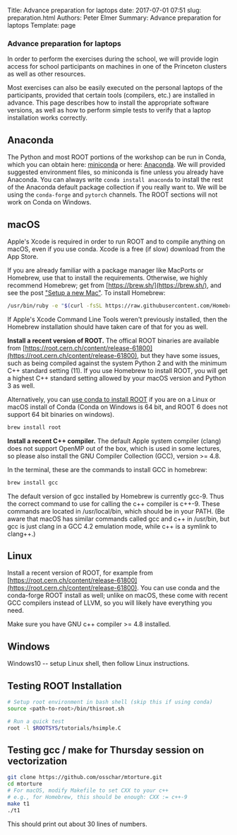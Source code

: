 Title: Advance preparation for laptops
date: 2017-07-01 07:51
slug: preparation.html
Authors: Peter Elmer
Summary: Advance preparation for laptops
Template: page

### Advance preparation for laptops

In order to perform the exercises during the school, we will provide 
login access for school participants on machines in one of the Princeton 
clusters as well as other resources.

Most exercises can also be easily executed on the personal laptops of
the participants, provided that certain tools (compilers, etc.) are 
installed in advance. This page describes how to install the appropriate
software versions, as well as how to perform simple tests to verify that a
laptop installation works correctly.

## Anaconda

The Python and most ROOT portions of the workshop can be run in Conda, which you can obtain here: [miniconda](https://docs.conda.io/en/latest/miniconda.html) or here: [Anaconda](https://www.anaconda.com/distribution/#download-section). We will provided suggested environment files, so miniconda is fine unless you already have Anaconda. You can always write `conda install anaconda` to install the rest of the Anaconda default package collection if you really want to. We will be using the `conda-forge` and `pytorch` channels. The ROOT sections will not work on Conda on Windows.

## macOS

Apple's Xcode is required in order to run ROOT and to compile anything on macOS, even if you use conda.
Xcode is a free (if slow) download from the App Store.

If you are already familiar with a package manager like MacPorts or Homebrew,
use that to install the requirements. Otherwise, we highly recommend Homebrew;
get from [https://brew.sh/](https://brew.sh/), and see the post ["Setup a new Mac"](https://iscinumpy.gitlab.io/post/setup-a-new-mac/). To install Homebrew:

```bash
/usr/bin/ruby -e "$(curl -fsSL https://raw.githubusercontent.com/Homebrew/install/master/install)"
```


If Apple's Xcode Command Line Tools weren't previously installed, then the
Homebrew installation should have taken care of that for you as well.

**Install a recent version of ROOT.** The offical ROOT binaries are available from [https://root.cern.ch/content/release-61800](https://root.cern.ch/content/release-61800), but they have some issues, such as being compiled against the system Python 2 and with the minimum C++ standard setting (11). If you use Homebrew to install ROOT, you will get a highest C++ standard setting allowed by your macOS version and Python 3 as well.

Alternatively, you can [use conda to install ROOT](https://github.com/conda-forge/root-feedstock) if you are on a Linux or macOS install of Conda (Conda on Windows is 64 bit, and ROOT 6 does not support 64 bit binaries on windows).

```bash
brew install root
```

**Install a recent C++ compiler.** The default Apple system compiler (clang) does not support OpenMP out of the box, which is
used in some lectures, so please also install the GNU Compiler Collection
(GCC), version >= 4.8.

In the terminal, these are the commands to install GCC in homebrew:
    
```bash
brew install gcc
```

The default version of gcc installed by Homebrew is currently gcc-9. Thus the
correct command to use for calling the c++ compiler is c++-9. These commands
are located in /usr/local/bin, which should be in your PATH. (Be aware that
macOS has similar commands called gcc and c++ in /usr/bin, but gcc is just
clang in a GCC 4.2 emulation mode, while c++ is a symlink to clang++.)

## Linux

Install a recent version of ROOT, for example from [https://root.cern.ch/content/release-61800](https://root.cern.ch/content/release-61800). You can use conda and the conda-forge ROOT install as well;
unlike on macOS, these come with recent GCC compilers instead of LLVM, so you will likely have everything you need.

Make sure you have GNU c++ compiler >= 4.8 installed.

## Windows

Windows10 -- setup Linux shell, then follow Linux instructions.

## Testing ROOT Installation

```bash
# Setup root environment in bash shell (skip this if using conda)
source <path-to-root>/bin/thisroot.sh

# Run a quick test
root -l $ROOTSYS/tutorials/hsimple.C
```
    
## Testing gcc / make for Thursday session on vectorization

```bash
git clone https://github.com/osschar/mtorture.git
cd mtorture
# For macOS, modify Makefile to set CXX to your c++
# e.g., for Homebrew, this should be enough: CXX := c++-9
make t1
./t1
```

This should print out about 30 lines of numbers.


